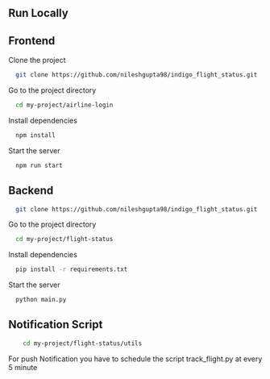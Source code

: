 
## Run Locally
## Frontend

Clone the project

```bash
  git clone https://github.com/nileshgupta98/indigo_flight_status.git
```

Go to the project directory

```bash
  cd my-project/airline-login
```

Install dependencies

```bash
  npm install
```

Start the server

```bash
  npm run start
```
## Backend

```bash
  git clone https://github.com/nileshgupta98/indigo_flight_status.git
```

Go to the project directory

```bash
  cd my-project/flight-status
```

Install dependencies

```bash
  pip install -r requirements.txt
```

Start the server

```bash
  python main.py
```

## Notification Script

```bash
    cd my-project/flight-status/utils
```
For push Notification you have to schedule the script track_flight.py at every 5 minute

